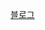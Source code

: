 [블로그](https://kimansu.medium.com/26-%EC%95%88%EB%93%9C%EB%A1%9C%EC%9D%B4%EB%93%9C-%EA%B3%B5%EB%B6%80-flow-%EA%B2%B0%ED%95%A9-%EB%8F%84%EC%A0%84-%EC%9D%BC%EC%A7%80-6e1e800bc877)